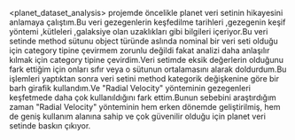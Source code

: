 <planet_dataset_analysis>
projemde öncelikle planet veri setinin hikayesini anlamaya çalıştım.Bu veri gezegenlerin keşfedilme tarihleri ,gezegenin keşif yöntemi ,kütleleri ,galaksiye olan uzaklıkları gibi bilgileri içeriyor.Bu veri setinde method sütunu object türünde aslında nominal bir veri seti olduğu için category tipine çevirmem zorunlu değildi fakat analizi daha anlaşılır kılmak  için category tipine çevirdim.Veri setimde eksik değerlerin olduğunu fark ettiğim için onları sıfır veya o sütunun ortalamasını alarak doldurdum.Bu işlemleri yaptıktan sonra veri setini method kategorik değişkenine göre bir barh girafik kullandım.Ve "Radial Velocity" yönteminin gezegenleri keşfetmede daha çok kullanıldığını fark ettim.Bunun sebebini araştırdığım zaman "Radial Velocity" yönteminin  hem erken dönemde geliştirilmiş, hem de geniş kullanım alanına sahip ve çok güvenilir olduğu için planet veri setinde baskın çıkıyor.
